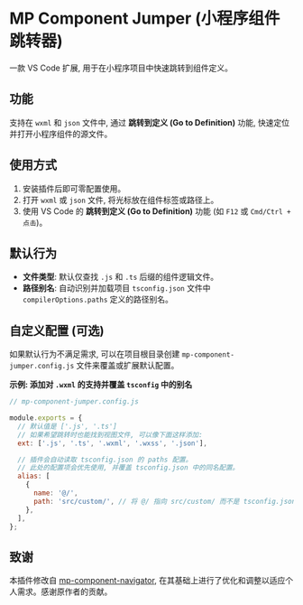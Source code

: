 # MP Component Jumper (小程序组件跳转器)

一款 VS Code 扩展, 用于在小程序项目中快速跳转到组件定义。

## 功能

支持在 `wxml` 和 `json` 文件中, 通过 **跳转到定义 (Go to Definition)** 功能, 快速定位并打开小程序组件的源文件。

## 使用方式

1.  安装插件后即可零配置使用。
2.  打开 `wxml` 或 `json` 文件, 将光标放在组件标签或路径上。
3.  使用 VS Code 的 **跳转到定义 (Go to Definition)** 功能 (如 `F12` 或 `Cmd/Ctrl + 点击`)。

## 默认行为

*   **文件类型**: 默认仅查找 `.js` 和 `.ts` 后缀的组件逻辑文件。
*   **路径别名**: 自动识别并加载项目 `tsconfig.json` 文件中 `compilerOptions.paths` 定义的路径别名。

## 自定义配置 (可选)

如果默认行为不满足需求, 可以在项目根目录创建 `mp-component-jumper.config.js` 文件来覆盖或扩展默认配置。

**示例: 添加对 `.wxml` 的支持并覆盖 `tsconfig` 中的别名**
```javascript
// mp-component-jumper.config.js

module.exports = {
  // 默认值是 ['.js', '.ts']
  // 如果希望跳转时也能找到视图文件, 可以像下面这样添加:
  ext: ['.js', '.ts', '.wxml', '.wxss', '.json'],

  // 插件会自动读取 tsconfig.json 的 paths 配置。
  // 此处的配置项会优先使用, 并覆盖 tsconfig.json 中的同名配置。
  alias: [
    {
      name: '@/',
      path: 'src/custom/', // 将 @/ 指向 src/custom/ 而不是 tsconfig.json 中配置的路径
    },
  ],
};
```

## 致谢

本插件修改自 [mp-component-navigator](https://marketplace.visualstudio.com/items?itemName=gexuewen.mp-component-navigator), 在其基础上进行了优化和调整以适应个人需求。感谢原作者的贡献。
